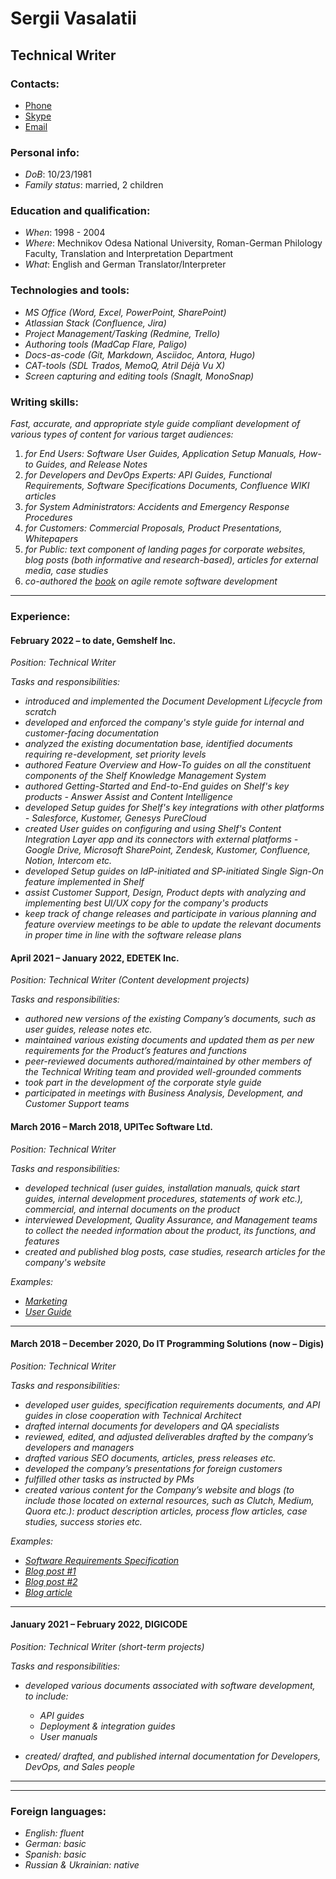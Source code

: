 # Sergii Vasalatii

## Technical Writer

### Contacts: 

- <a href="tel:+380984376962">Phone</a>
- <a href="skype:Odessiter?call">Skype</a>
- <a href="mailto:svasalatii@gmail.com">Email</a>

### Personal info: 

* *DoB*: 10/23/1981
* *Family status*: married, 2 children

### Education and qualification:  

- *When*: 1998 - 2004 
- *Where*: Mechnikov Odesa National University, Roman-German Philology Faculty, Translation and Interpretation Department
- *What*: English and German Translator/Interpreter

### Technologies and tools:

* *MS Office (Word, Excel, PowerPoint, SharePoint)*
* *Atlassian Stack (Confluence, Jira)*
* *Project Management/Tasking (Redmine, Trello)*
* *Authoring tools (MadCap Flare, Paligo)*
* *Docs-as-code (Git, Markdown, Asciidoc, Antora, Hugo)*
* *CAT-tools (SDL Trados, MemoQ, Atril Déjà Vu X)*
* *Screen capturing and editing tools (SnagIt, MonoSnap)*

### Writing skills:

*Fast, accurate, and appropriate style guide compliant development of various types of content for various target audiences:*

1. *for End Users: Software User Guides, Application Setup Manuals, How-to Guides, and Release Notes*
2. *for Developers and DevOps Experts: API Guides, Functional Requirements, Software Specifications Documents, Confluence WIKI articles*
3. *for System Administrators: Accidents and Emergency Response Procedures*
4. *for Customers: Commercial Proposals, Product Presentations, Whitepapers*
5. *for Public: text component of landing pages for corporate websites, blog posts (both informative and research-based), articles for external media, case studies*
6. *co-authored the [book](https://www.amazon.com/Agile-Remote-Software-Development-Practical-ebook/dp/B088TRFW5F) on agile remote software development*
---
### Experience:

#### February 2022 – to date, Gemshelf Inc.

*Position: Technical Writer*

*Tasks and responsibilities:*

* *introduced and implemented the Document Development Lifecycle from scratch*
* *developed and enforced the company's style guide for internal and customer-facing documentation*
* *analyzed the existing documentation base, identified documents requiring re-development, set priority levels*
* *authored Feature Overview and How-To guides on all the constituent components of the Shelf Knowledge Management System*
* *authored Getting-Started and End-to-End guides on Shelf's key products - Answer Assist and Content Intelligence*
* *developed Setup guides for Shelf's key integrations with other platforms - Salesforce, Kustomer, Genesys PureCloud*
* *created User guides on configuring and using Shelf's Content Integration Layer app and its connectors with external platforms - Google Drive, Microsoft SharePoint, Zendesk, Kustomer, Confluence, Notion, Intercom etc.*
* *developed Setup guides on IdP-initiated and SP-initiated Single Sign-On feature implemented in Shelf*
* *assist Customer Support, Design, Product depts with analyzing and implementing best UI/UX copy for the company's products*
* *keep track of change releases and participate in various planning and feature overview meetings to be able to update the relevant documents in proper time in line with the software release plans*

#### April 2021 – January 2022, 	EDETEK Inc.

*Position: Technical Writer (Content development projects)*

*Tasks and responsibilities:*

* *authored new versions of the existing Company’s documents, such as user guides, release notes etc.*
* *maintained various existing documents and updated them as per new requirements for the Product’s features and functions*
* *peer-reviewed documents authored/maintained by other members of the Technical Writing team and provided well-grounded comments*
* *took part in the development of the corporate style guide*
* *participated in meetings with Business Analysis, Development, and Customer Support teams*

#### March 2016 – March 2018,   UPITec Software Ltd.

*Position: Technical Writer*

*Tasks and responsibilities:*

  - *developed technical (user guides, installation manuals, quick start guides, internal development procedures, statements of work etc.), commercial, and internal documents on the product*
  - *interviewed Development, Quality Assurance, and Management teams to collect the needed information about the product, its functions, and features*
  - *created and published blog posts, case studies, research articles for the company's website*

*Examples:*

* *[Marketing](**https://drive.google.com/open?id=0Bwcd_OJ7rbbOcWRHMXpHUHZ6VXgyY1BST3pOcEx5TFlISDVj**)* 
* *[User Guide](**https://drive.google.com/open?id=0Bwcd_OJ7rbbOOXhpR2VqaEtUVWRxWUxjdWd5Vi1ubEdGd0lv**)*

---

#### March 2018 – December 2020,	Do IT Programming Solutions (now – Digis)

*Position: Technical Writer*

*Tasks and responsibilities:*

* *developed user guides, specification requirements documents, and API guides in close cooperation with Technical Architect*
* *drafted internal documents for developers and QA specialists*
* *reviewed, edited, and adjusted deliverables drafted by the company’s developers and managers*
* *drafted various SEO documents, articles, press releases etc.* 
* *developed the company’s presentations for foreign customers* 
* *fulfilled other tasks as instructed by PMs*
* *created various content for the Company’s website and blogs (to include those located on external resources, such as Clutch, Medium, Quora etc.): product description articles, process flow articles, case studies, success stories etc.*

*Examples:*

* *[Software Requirements Specification](**https://docs.google.com/document/d/13avZT-4zEs42rdlRJTp92m6I98UhNcikinTK69fHLJc/edit#**)*
* *[Blog post #1](https://digiscorp.com/blog/why-do-startups-fail/)*
* *[Blog post #2](https://digiscorp.com/blog/a-bunch-of-reasons-to-build-a-crm-for-hospital-management/)*
* *[Blog article](https://digiscorp.com/blog/how-to-develop-a-diabetes-control-app-like-mysugr/)*
---
#### January 2021 – February 2022, 	DIGICODE

*Position: Technical Writer (short-term projects)*

*Tasks and responsibilities:*

* *developed various documents associated with software development, to include:*
  * *API guides*
  * *Deployment & integration guides*
  * *User manuals*

*  *created/ drafted, and published internal documentation for Developers, DevOps, and Sales people*
---

---
### Foreign languages:

* *English: fluent*
* *German: basic*
* *Spanish: basic*
* *Russian & Ukrainian: native*
